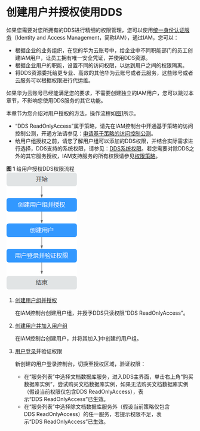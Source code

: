 # 创建用户并授权使用DDS<a name="dds_03_0060"></a>

如果您需要对您所拥有的DDS进行精细的权限管理，您可以使用[统一身份认证服务](https://support.huaweicloud.com/usermanual-iam/iam_01_0001.html)（Identity and Access Management，简称IAM），通过IAM，您可以：

-   根据企业的业务组织，在您的华为云账号中，给企业中不同职能部门的员工创建IAM用户，让员工拥有唯一安全凭证，并使用DDS资源。
-   根据企业用户的职能，设置不同的访问权限，以达到用户之间的权限隔离。
-   将DDS资源委托给更专业、高效的其他华为云账号或者云服务，这些账号或者云服务可以根据权限进行代运维。

如果华为云账号已经能满足您的要求，不需要创建独立的IAM用户，您可以跳过本章节，不影响您使用DDS服务的其它功能。

本章节为您介绍对用户授权的方法，操作流程如[图1](#fig15125554595)所示。

-   “DDS ReadOnlyAccess”属于策略，请先在IAM控制台中开通基于策略的访问控制公测，开通方法请参见：[申请基于策略的访问控制公测](https://support.huaweicloud.com/usermanual-iam/iam_01_019.html)。
-   给用户组授权之前，请您了解用户组可以添加的DDS权限，并结合实际需求进行选择，DDS支持的系统权限，请参见：[DDS系统权限](https://support.huaweicloud.com/productdesc-dds/dds_01_0019.html)。若您需要对除DDS之外的其它服务授权，IAM支持服务的所有权限请参见[权限策略](https://support.huaweicloud.com/usermanual-permissions/iam_01_0001.html)。

**图 1**  给用户授权DDS权限流程<a name="fig15125554595"></a>  
![](figures/给用户授权DDS权限流程.png "给用户授权DDS权限流程")

1.  <a name="li124716231010"></a>[创建用户组并授权](https://support.huaweicloud.com/usermanual-iam/iam_03_0001.html)

    在IAM控制台创建用户组，并授予DDS只读权限“DDS ReadOnlyAccess”。

2.  [创建用户并加入用户组](https://support.huaweicloud.com/usermanual-iam/iam_02_0001.html)

    在IAM控制台创建用户，并将其加入[1](#li124716231010)中创建的用户组。

3.  [用户登录](https://support.huaweicloud.com/usermanual-iam/iam_01_0552.html)并验证权限

    新创建的用户登录控制台，切换至授权区域，验证权限：

    -   在“服务列表”中选择文档数据库服务，进入DDS主界面，单击右上角“购买数据库实例”，尝试购买文档数据库实例，如果无法购买文档数据库实例（假设当前权限仅包含DDS ReadOnlyAccess），表示“DDS ReadOnlyAccess”已生效。
    -   在“服务列表”中选择除文档数据库服务外（假设当前策略仅包含DDS ReadOnlyAccess）的任一服务，若提示权限不足，表示“DDS ReadOnlyAccess”已生效。


